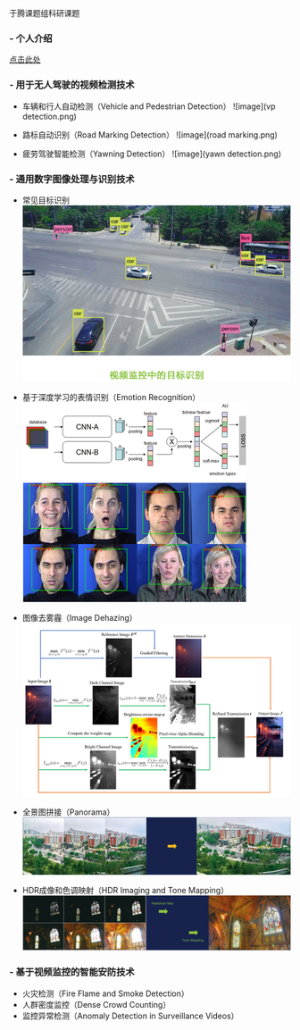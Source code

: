于腾课题组科研课题

### - 个人介绍

<a href="/index-cn.html">点击此处</a>

### - 用于无人驾驶的视频检测技术

- 车辆和行人自动检测（Vehicle and Pedestrian Detection）
![image](vp detection.png)

- 路标自动识别（Road Marking Detection）
![image](road marking.png)

- 疲劳驾驶智能检测（Yawning Detection）
![image](yawn detection.png)

### - 通用数字图像处理与识别技术

- 常见目标识别
![image](obj.png)

- 基于深度学习的表情识别（Emotion Recognition）
![image](emotion.png)

- 图像去雾霾（Image Dehazing）
![image](flowchart.png)

- 全景图拼接（Panorama）
![image](pano.png)

- HDR成像和色调映射（HDR Imaging and Tone Mapping）
![image](hdr.png)

### - 基于视频监控的智能安防技术

- 火灾检测（Fire Flame and Smoke Detection）
- 人群密度监控（Dense Crowd Counting）
- 监控异常检测（Anomaly Detection in Surveillance Videos）
